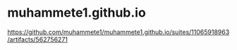 # muhammete1.github.io

https://github.com/muhammete1/muhammete1.github.io/suites/11065918963/artifacts/562756271
